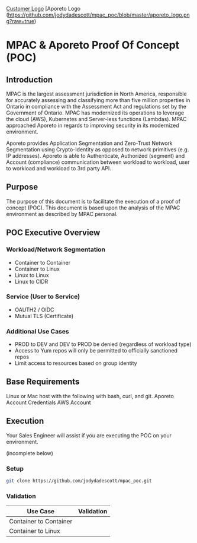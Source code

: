 [Customer Logo](https://github.com/jodydadescott/mpac_poc/blob/master/customer_logo.png?raw=true) [Aporeto Logo (https://github.com/jodydadescott/mpac_poc/blob/master/aporeto_logo.png?raw=true)

# MPAC & Aporeto Proof Of Concept (POC)

## Introduction

MPAC is the largest assessment jurisdiction in North America, responsible for accurately assessing and classifying more than five million properties in Ontario in compliance with the Assessment Act and regulations set by the Government of Ontario. MPAC has modernized its operations to leverage the cloud (AWS), Kubernetes and Server-less functions (Lambdas). MPAC approached Aporeto in regards to improving security in its modernized environment.

Aporeto provides Application Segmentation and Zero-Trust Network Segmentation using Crypto-Identity as opposed to network primitives (e.g. IP addresses). Aporeto is able to Authenticate, Authorized (segment) and Account (compliance) communication between workload to workload, user to workload and workload to 3rd party API.

## Purpose

The purpose of this document is to facilitate the execution of a proof of concept (POC). This document is based upon the analysis of the MPAC environment as described by MPAC personal.

## POC Executive Overview

### Workload/Network Segmentation
- Container to Container
- Container to Linux
- Linux to Linux
- Linux to CIDR

### Service (User to Service)
- OAUTH2 / OIDC
- Mutual TLS (Certificate)

### Additional Use Cases
- PROD to DEV and DEV to PROD be denied (regardless of workload type)
- Access to Yum repos will only be permitted to officially sanctioned repos
- Limit access to resources based on group identity

## Base Requirements

Linux or Mac host with the following with bash, curl, and git.
Aporeto Account Credentials
AWS Account

## Execution

Your Sales Engineer will assist if you are executing the POC on your environment.

(incomplete below)

### Setup
```bash
git clone https://github.com/jodydadescott/mpac_poc.git
```

### Validation

| Use Case               | Validation |
| ---------------------- | ---------- |
| Container to Container |            |
| Container to Linux     |            |
